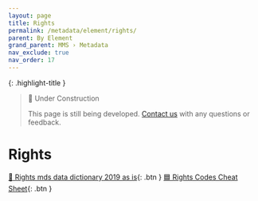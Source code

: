 ```yaml
---
layout: page
title: Rights
permalink: /metadata/element/rights/
parent: By Element
grand_parent: MMS › Metadata
nav_exclude: true
nav_order: 17
---
```


{: .highlight-title }
> 🚧 Under Construction
>
> This page is still being developed. [Contact us](/metadata-documentation/contact/) with any questions or feedback.

# Rights

[📄 Rights mds data dictionary 2019 as is](https://docs.google.com/document/d/1AK0SgEaxqp9anQaHTNYeFdXaYBkTTBronMNYoLJ4TaU/edit){: .btn }
[🟦 Rights Codes Cheat Sheet](https://confluence.nypl.org/display/DIG/Rights+Codes+Cheat+Sheet){: .btn }